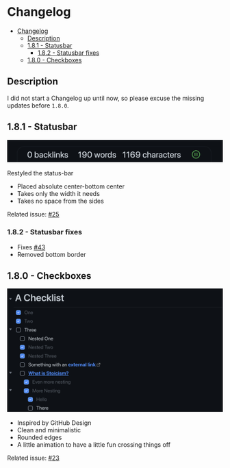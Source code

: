 # Changelog

- [Changelog](#changelog)
  - [Description](#description)
  - [1.8.1 - Statusbar](#181---statusbar)
    - [1.8.2 - Statusbar fixes](#182---statusbar-fixes)
  - [1.8.0 - Checkboxes](#180---checkboxes)

## Description
I did not start a Changelog up until now, so please excuse the missing updates before `1.8.0`.

## 1.8.1 - Statusbar

![](images/2.0/status-bar.png)

Restyled the status-bar

- Placed absolute center-bottom center
- Takes only the width it needs
- Takes no space from the sides

Related issue: [#25](https://github.com/nikbrunner/obsidian-deep-work-theme/issues/25)

### 1.8.2 - Statusbar fixes

- Fixes [#43](https://github.com/nikbrunner/obsidian-deep-work-theme/issues/43)
- Removed bottom border

## 1.8.0 - Checkboxes

![](images/2.0/checkboxes.png)

- Inspired by GitHub Design
- Clean and minimalistic
- Rounded edges
- A little animation to have a little fun crossing things off

Related issue: [#23](https://github.com/nikbrunner/obsidian-deep-work-theme/issues/23)
